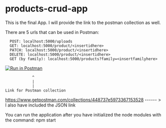 # products-crud-app

This is the final App. I will provide the link to the postman collection as well.

There are 5 urls that can be used in Postman: 
      
      POST: localhost:5000/uploads
      GET: localhost:5000/product/<insertidhere>
      PATCH: localhost:5000/product/<insertidhere>
      DELETE: localhost:5000/product/<insertidhere>
      GET (by family): localhost:5000/products?family=<insertfamilyhere>

[![Run in Postman](https://run.pstmn.io/button.svg)](https://app.getpostman.com/run-collection/448737e5973367153528?action=collection%2Fimport)  

                ^ 
                |
                |
    Link for Postman collection


https://www.getpostman.com/collections/448737e5973367153528 ------ > I also have included the JSON link

You can run the application after you have initialized the node modules with the command: npm start
